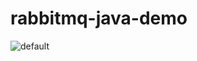# rabbitmq-java-demo

![default](https://user-images.githubusercontent.com/23150134/51822039-161aeb80-22ec-11e9-8e1e-92503e2a2fc4.png)
